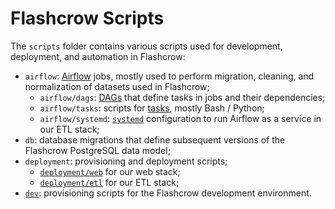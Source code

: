 # Flashcrow Scripts

The `scripts` folder contains various scripts used for development, deployment, and automation in Flashcrow:

- `airflow`: [Airflow](https://airflow.apache.org/) jobs, mostly used to perform migration, cleaning, and normalization of datasets used in Flashcrow;
  - `airflow/dags`: [DAGs](https://airflow.apache.org/concepts.html#dags) that define tasks in jobs and their dependencies;
  - `airflow/tasks`: scripts for [tasks](https://airflow.apache.org/concepts.html#tasks), mostly Bash / Python;
  - `airflow/systemd`: [`systemd`](https://en.wikipedia.org/wiki/Systemd) configuration to run Airflow as a service in our ETL stack;
- `db`: database migrations that define subsequent versions of the Flashcrow PostgreSQL data model;
- `deployment`: provisioning and deployment scripts;
  - [`deployment/web`](deployment/web/README.md) for our web stack;
  - [`deployment/etl`](deployment/etl/README.md) for our ETL stack;
- [`dev`](dev/README.md): provisioning scripts for the Flashcrow development environment.
